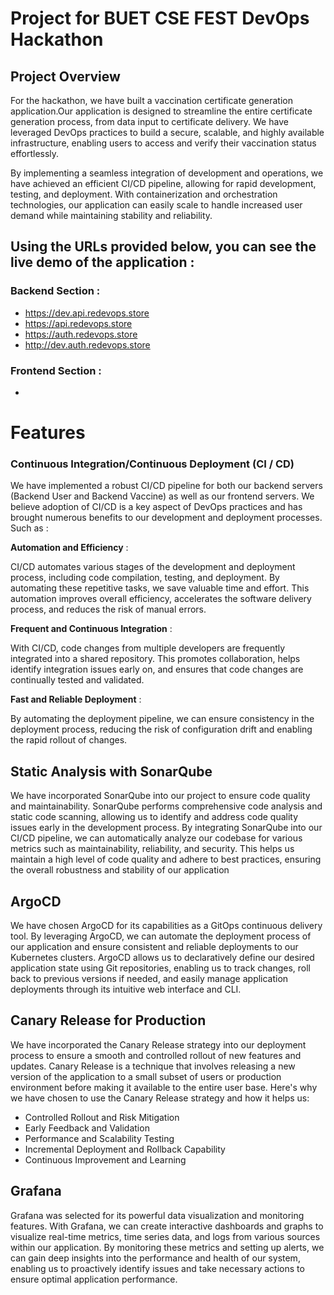 # Project for BUET CSE FEST DevOps Hackathon

## Project Overview

For the hackathon, we have built a vaccination certificate generation application.Our application is designed to streamline the entire certificate generation process, from data input to certificate delivery. We have leveraged DevOps practices to build a secure, scalable, and highly available infrastructure, enabling users to access and verify their vaccination status effortlessly.

By implementing a seamless integration of development and operations, we have achieved an efficient CI/CD pipeline, allowing for rapid development, testing, and deployment. With containerization and orchestration technologies, our application can easily scale to handle increased user demand while maintaining stability and reliability.

## Using the URLs provided below, you can see the live demo of the application :

### Backend Section :

+ https://dev.api.redevops.store
+ https://api.redevops.store
+ https://auth.redevops.store
+ http://dev.auth.redevops.store

### Frontend Section :
+



# Features

### Continuous Integration/Continuous Deployment (CI / CD) 

We have implemented a robust CI/CD pipeline for both our backend servers (Backend User and Backend Vaccine) as well as our frontend servers. We believe adoption of CI/CD is a key aspect of DevOps practices and has brought numerous benefits to our development and deployment processes.
Such as :

**Automation and Efficiency** : 

CI/CD automates various stages of the development and deployment process, including code compilation, testing, and deployment. By automating these repetitive tasks, we save valuable time and effort. This automation improves overall efficiency, accelerates the software delivery process, and reduces the risk of manual errors.

**Frequent and Continuous Integration** :

With CI/CD, code changes from multiple developers are frequently integrated into a shared repository. This promotes collaboration, helps identify integration issues early on, and ensures that code changes are continually tested and validated.

**Fast and Reliable Deployment** :

By automating the deployment pipeline, we can ensure consistency in the deployment process, reducing the risk of configuration drift and enabling the rapid rollout of changes.

## Static Analysis with SonarQube

We have incorporated SonarQube into our project to ensure code quality and maintainability. SonarQube performs comprehensive code analysis and static code scanning, allowing us to identify and address code quality issues early in the development process. By integrating SonarQube into our CI/CD pipeline, we can automatically analyze our codebase for various metrics such as maintainability, reliability, and security. This helps us maintain a high level of code quality and adhere to best practices, ensuring the overall robustness and stability of our application

## ArgoCD

We have chosen ArgoCD for its capabilities as a GitOps continuous delivery tool. By leveraging ArgoCD, we can automate the deployment process of our application and ensure consistent and reliable deployments to our Kubernetes clusters. ArgoCD allows us to declaratively define our desired application state using Git repositories, enabling us to track changes, roll back to previous versions if needed, and easily manage application deployments through its intuitive web interface and CLI.

## Canary Release for Production
We have incorporated the Canary Release strategy into our deployment process to ensure a smooth and controlled rollout of new features and updates. Canary Release is a technique that involves releasing a new version of the application to a small subset of users or production environment before making it available to the entire user base. Here's why we have chosen to use the Canary Release strategy and how it helps us:

  + Controlled Rollout and Risk Mitigation
  + Early Feedback and Validation
  + Performance and Scalability Testing
  + Incremental Deployment and Rollback Capability
  + Continuous Improvement and Learning

## Grafana

Grafana was selected for its powerful data visualization and monitoring features. With Grafana, we can create interactive dashboards and graphs to visualize real-time metrics, time series data, and logs from various sources within our application. By monitoring these metrics and setting up alerts, we can gain deep insights into the performance and health of our system, enabling us to proactively identify issues and take necessary actions to ensure optimal application performance.




